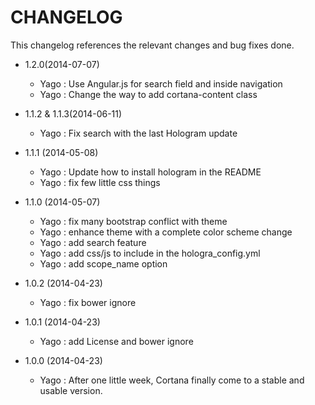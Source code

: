 CHANGELOG
=========

This changelog references the relevant changes and bug fixes done.

* 1.2.0(2014-07-07)
  * Yago : Use Angular.js for search field and inside navigation
  * Yago : Change the way to add cortana-content class

* 1.1.2 & 1.1.3(2014-06-11)
  * Yago : Fix search with the last Hologram update

* 1.1.1 (2014-05-08)
  * Yago : Update how to install hologram in the README
  * Yago : fix few little css things

* 1.1.0 (2014-05-07)
  * Yago : fix many bootstrap conflict with theme
  * Yago : enhance theme with a complete color scheme change
  * Yago : add search feature
  * Yago : add css/js to include in the hologra_config.yml
  * Yago : add scope_name option

* 1.0.2 (2014-04-23)
  * Yago : fix bower ignore

* 1.0.1 (2014-04-23)
  * Yago : add License and bower ignore

* 1.0.0 (2014-04-23)
  * Yago : After one little week, Cortana finally come to a stable and usable version.
